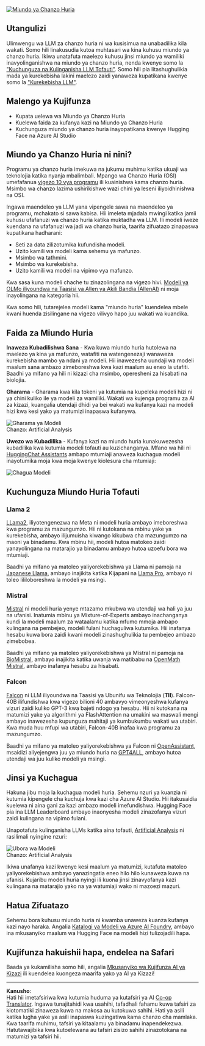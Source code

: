 <!--
CO_OP_TRANSLATOR_METADATA:
{
  "original_hash": "a2a83aac52158c23161046cbd13faa2b",
  "translation_date": "2025-10-17T21:20:00+00:00",
  "source_file": "16-open-source-models/README.md",
  "language_code": "sw"
}
-->
[![Miundo ya Chanzo Huria](../../../translated_images/16-lesson-banner.6b56555e8404fda1716382db4832cecbe616ccd764de381f0af6cfd694d05f74.sw.png)](https://youtu.be/CuICgfuHFSg?si=x8SpFRUsIxM9dohN)

## Utangulizi

Ulimwengu wa LLM za chanzo huria ni wa kusisimua na unabadilika kila wakati. Somo hili linakusudia kutoa muhtasari wa kina kuhusu miundo ya chanzo huria. Ikiwa unatafuta maelezo kuhusu jinsi miundo ya wamiliki inavyolinganishwa na miundo ya chanzo huria, nenda kwenye somo la ["Kuchunguza na Kulinganisha LLM Tofauti"](../02-exploring-and-comparing-different-llms/README.md?WT.mc_id=academic-105485-koreyst). Somo hili pia litashughulikia mada ya kurekebisha lakini maelezo zaidi yanaweza kupatikana kwenye somo la ["Kurekebisha LLM"](../18-fine-tuning/README.md?WT.mc_id=academic-105485-koreyst).

## Malengo ya Kujifunza

- Kupata uelewa wa Miundo ya Chanzo Huria
- Kuelewa faida za kufanya kazi na Miundo ya Chanzo Huria
- Kuchunguza miundo ya chanzo huria inayopatikana kwenye Hugging Face na Azure AI Studio

## Miundo ya Chanzo Huria ni nini?

Programu ya chanzo huria imekuwa na jukumu muhimu katika ukuaji wa teknolojia katika nyanja mbalimbali. Mpango wa Chanzo Huria (OSI) umefafanua [vigezo 10 vya programu](https://web.archive.org/web/20241126001143/https://opensource.org/osd?WT.mc_id=academic-105485-koreyst) ili kuainishwa kama chanzo huria. Msimbo wa chanzo lazima ushirikishwe wazi chini ya leseni iliyoidhinishwa na OSI.

Ingawa maendeleo ya LLM yana vipengele sawa na maendeleo ya programu, mchakato si sawa kabisa. Hii imeleta mjadala mwingi katika jamii kuhusu ufafanuzi wa chanzo huria katika muktadha wa LLM. Ili modeli iweze kuendana na ufafanuzi wa jadi wa chanzo huria, taarifa zifuatazo zinapaswa kupatikana hadharani:

- Seti za data zilizotumika kufundisha modeli.
- Uzito kamili wa modeli kama sehemu ya mafunzo.
- Msimbo wa tathmini.
- Msimbo wa kurekebisha.
- Uzito kamili wa modeli na vipimo vya mafunzo.

Kwa sasa kuna modeli chache tu zinazolingana na vigezo hivi. [Modeli ya OLMo iliyoundwa na Taasisi ya Allen ya Akili Bandia (AllenAI)](https://huggingface.co/allenai/OLMo-7B?WT.mc_id=academic-105485-koreyst) ni moja inayolingana na kategoria hii.

Kwa somo hili, tutarejelea modeli kama "miundo huria" kuendelea mbele kwani huenda zisilingane na vigezo vilivyo hapo juu wakati wa kuandika.

## Faida za Miundo Huria

**Inaweza Kubadilishwa Sana** - Kwa kuwa miundo huria hutolewa na maelezo ya kina ya mafunzo, watafiti na watengenezaji wanaweza kurekebisha mambo ya ndani ya modeli. Hii inawezesha uundaji wa modeli maalum sana ambazo zimeboreshwa kwa kazi maalum au eneo la utafiti. Baadhi ya mifano ya hili ni kizazi cha msimbo, operesheni za hisabati na biolojia.

**Gharama** - Gharama kwa kila tokeni ya kutumia na kupeleka modeli hizi ni ya chini kuliko ile ya modeli za wamiliki. Wakati wa kujenga programu za AI za kizazi, kuangalia utendaji dhidi ya bei wakati wa kufanya kazi na modeli hizi kwa kesi yako ya matumizi inapaswa kufanywa.

![Gharama ya Modeli](../../../translated_images/model-price.3f5a3e4d32ae00b465325159e1f4ebe7b5861e95117518c6bfc37fe842950687.sw.png)  
Chanzo: Artificial Analysis

**Uwezo wa Kubadilika** - Kufanya kazi na miundo huria kunakuwezesha kubadilika kwa kutumia modeli tofauti au kuzichanganya. Mfano wa hili ni [HuggingChat Assistants](https://huggingface.co/chat?WT.mc_id=academic-105485-koreyst) ambapo mtumiaji anaweza kuchagua modeli inayotumika moja kwa moja kwenye kiolesura cha mtumiaji:

![Chagua Modeli](../../../translated_images/choose-model.f095d15bbac922141591fd4fac586dc8d25e69b42abf305d441b84c238e293f2.sw.png)

## Kuchunguza Miundo Huria Tofauti

### Llama 2

[LLama2](https://huggingface.co/meta-llama?WT.mc_id=academic-105485-koreyst), iliyotengenezwa na Meta ni modeli huria ambayo imeboreshwa kwa programu za mazungumzo. Hii ni kutokana na mbinu yake ya kurekebisha, ambayo ilijumuisha kiwango kikubwa cha mazungumzo na maoni ya binadamu. Kwa mbinu hii, modeli hutoa matokeo zaidi yanayolingana na matarajio ya binadamu ambayo hutoa uzoefu bora wa mtumiaji.

Baadhi ya mifano ya matoleo yaliyorekebishwa ya Llama ni pamoja na [Japanese Llama](https://huggingface.co/elyza/ELYZA-japanese-Llama-2-7b?WT.mc_id=academic-105485-koreyst), ambayo inajikita katika Kijapani na [Llama Pro](https://huggingface.co/TencentARC/LLaMA-Pro-8B?WT.mc_id=academic-105485-koreyst), ambayo ni toleo lililoboreshwa la modeli ya msingi.

### Mistral

[Mistral](https://huggingface.co/mistralai?WT.mc_id=academic-105485-koreyst) ni modeli huria yenye mtazamo mkubwa wa utendaji wa hali ya juu na ufanisi. Inatumia mbinu ya Mixture-of-Experts ambayo inachanganya kundi la modeli maalum za wataalamu katika mfumo mmoja ambapo kulingana na pembejeo, modeli fulani huchaguliwa kutumika. Hii inafanya hesabu kuwa bora zaidi kwani modeli zinashughulikia tu pembejeo ambazo zimebobea.

Baadhi ya mifano ya matoleo yaliyorekebishwa ya Mistral ni pamoja na [BioMistral](https://huggingface.co/BioMistral/BioMistral-7B?text=Mon+nom+est+Thomas+et+mon+principal?WT.mc_id=academic-105485-koreyst), ambayo inajikita katika uwanja wa matibabu na [OpenMath Mistral](https://huggingface.co/nvidia/OpenMath-Mistral-7B-v0.1-hf?WT.mc_id=academic-105485-koreyst), ambayo inafanya hesabu za hisabati.

### Falcon

[Falcon](https://huggingface.co/tiiuae?WT.mc_id=academic-105485-koreyst) ni LLM iliyoundwa na Taasisi ya Ubunifu wa Teknolojia (**TII**). Falcon-40B ilifundishwa kwa vigezo bilioni 40 ambavyo vimeonyeshwa kufanya vizuri zaidi kuliko GPT-3 kwa bajeti ndogo ya hesabu. Hii ni kutokana na matumizi yake ya algorithmi ya FlashAttention na umakini wa maswali mengi ambayo inawezesha kupunguza mahitaji ya kumbukumbu wakati wa utabiri. Kwa muda huu mfupi wa utabiri, Falcon-40B inafaa kwa programu za mazungumzo.

Baadhi ya mifano ya matoleo yaliyorekebishwa ya Falcon ni [OpenAssistant](https://huggingface.co/OpenAssistant/falcon-40b-sft-top1-560?WT.mc_id=academic-105485-koreyst), msaidizi aliyejengwa juu ya miundo huria na [GPT4ALL](https://huggingface.co/nomic-ai/gpt4all-falcon?WT.mc_id=academic-105485-koreyst), ambayo hutoa utendaji wa juu kuliko modeli ya msingi.

## Jinsi ya Kuchagua

Hakuna jibu moja la kuchagua modeli huria. Sehemu nzuri ya kuanzia ni kutumia kipengele cha kuchuja kwa kazi cha Azure AI Studio. Hii itakusaidia kuelewa ni aina gani za kazi ambazo modeli imefundishwa. Hugging Face pia ina LLM Leaderboard ambayo inaonyesha modeli zinazofanya vizuri zaidi kulingana na vipimo fulani.

Unapotafuta kulinganisha LLMs katika aina tofauti, [Artificial Analysis](https://artificialanalysis.ai/?WT.mc_id=academic-105485-koreyst) ni rasilimali nyingine nzuri:

![Ubora wa Modeli](../../../translated_images/model-quality.aaae1c22e00f7ee1cd9dc186c611ac6ca6627eabd19e5364dce9e216d25ae8a5.sw.png)  
Chanzo: Artificial Analysis

Ikiwa unafanya kazi kwenye kesi maalum ya matumizi, kutafuta matoleo yaliyorekebishwa ambayo yanazingatia eneo hilo hilo kunaweza kuwa na ufanisi. Kujaribu modeli huria nyingi ili kuona jinsi zinavyofanya kazi kulingana na matarajio yako na ya watumiaji wako ni mazoezi mazuri.

## Hatua Zifuatazo

Sehemu bora kuhusu miundo huria ni kwamba unaweza kuanza kufanya kazi nayo haraka. Angalia [Katalogi ya Modeli ya Azure AI Foundry](https://ai.azure.com?WT.mc_id=academic-105485-koreyst), ambayo ina mkusanyiko maalum wa Hugging Face na modeli hizi tulizojadili hapa.

## Kujifunza hakuishii hapa, endelea na Safari

Baada ya kukamilisha somo hili, angalia [Mkusanyiko wa Kujifunza AI ya Kizazi](https://aka.ms/genai-collection?WT.mc_id=academic-105485-koreyst) ili kuendelea kuongeza maarifa yako ya AI ya Kizazi!

---

**Kanusho**:  
Hati hii imetafsiriwa kwa kutumia huduma ya kutafsiri ya AI [Co-op Translator](https://github.com/Azure/co-op-translator). Ingawa tunajitahidi kwa usahihi, tafadhali fahamu kuwa tafsiri za kiotomatiki zinaweza kuwa na makosa au kutokuwa sahihi. Hati ya asili katika lugha yake ya asili inapaswa kuzingatiwa kama chanzo cha mamlaka. Kwa taarifa muhimu, tafsiri ya kitaalamu ya binadamu inapendekezwa. Hatutawajibika kwa kutoelewana au tafsiri zisizo sahihi zinazotokana na matumizi ya tafsiri hii.